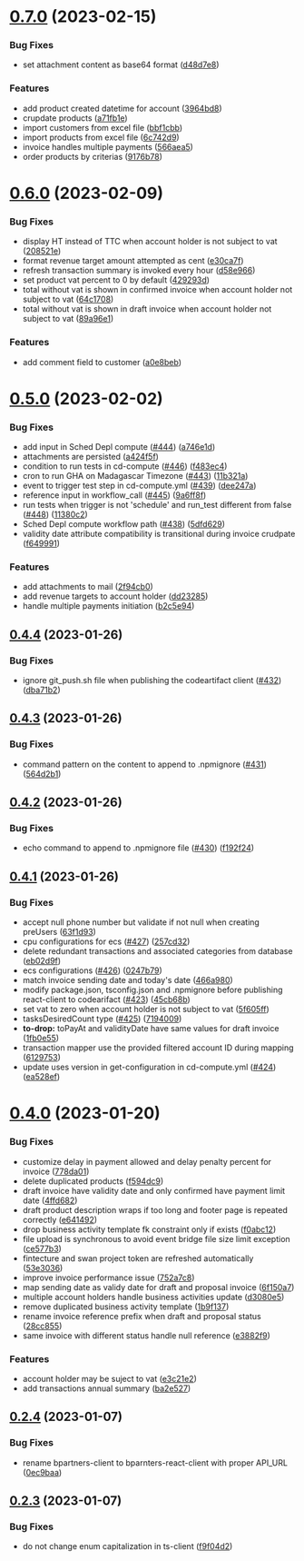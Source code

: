 # [0.7.0](https://github.com/b-partners/bpartners-api/compare/v0.6.0...v0.7.0) (2023-02-15)


### Bug Fixes

* set attachment content as base64 format ([d48d7e8](https://github.com/b-partners/bpartners-api/commit/d48d7e81cc1c217a1aa86e13cb2bc09736a76de5))


### Features

* add product created datetime for account ([3964bd8](https://github.com/b-partners/bpartners-api/commit/3964bd82e4cb4c430830fb5ef4bb0e31e3e3c27b))
* crupdate products ([a71fb1e](https://github.com/b-partners/bpartners-api/commit/a71fb1e545355bfc739fe3c1def4b1b59a41dd30))
* import customers from excel file ([bbf1cbb](https://github.com/b-partners/bpartners-api/commit/bbf1cbb366f6a42b1ba28e7ecafea8a0d20a9c17))
* import products from excel file ([6c742d9](https://github.com/b-partners/bpartners-api/commit/6c742d9cf59e3af0fab275ba2826aef669878852))
* invoice handles multiple payments ([566aea5](https://github.com/b-partners/bpartners-api/commit/566aea59cc14f33d1bd4ac989aa2f97fb8f96283))
* order products by criterias ([9176b78](https://github.com/b-partners/bpartners-api/commit/9176b785a1c58c3d2d285afe151d40cd5b0dcd84))



# [0.6.0](https://github.com/b-partners/bpartners-api/compare/v0.5.0...v0.6.0) (2023-02-09)


### Bug Fixes

* display HT instead of TTC when account holder is not subject to vat ([208521e](https://github.com/b-partners/bpartners-api/commit/208521eec25ed612dd32cb8f79bb27f0bfd3212e))
* format revenue target amount attempted as cent ([e30ca7f](https://github.com/b-partners/bpartners-api/commit/e30ca7f28e98b71268f428db9676c5ed83a34bc1))
* refresh transaction summary is invoked every hour ([d58e966](https://github.com/b-partners/bpartners-api/commit/d58e9663f7ae3db79d1d6e874e611212b8ba5c95))
* set product vat percent to 0 by default ([429293d](https://github.com/b-partners/bpartners-api/commit/429293d1d3817b6fe9cadd7df9903bca36bc6955))
* total without vat is shown in confirmed invoice when account holder not subject to vat ([64c1708](https://github.com/b-partners/bpartners-api/commit/64c1708af43e45bcf53e5bf2332f0ff759ab0473))
* total without vat is shown in draft invoice when account holder not subject to vat ([89a96e1](https://github.com/b-partners/bpartners-api/commit/89a96e1690a9273b10096c4171f0e7975faaf04b))


### Features

* add comment field to customer ([a0e8beb](https://github.com/b-partners/bpartners-api/commit/a0e8beba9b089853e225c46e41e34efd04f75704))



# [0.5.0](https://github.com/b-partners/bpartners-api/compare/v0.4.4...v0.5.0) (2023-02-02)


### Bug Fixes

* add input in Sched Depl compute ([#444](https://github.com/b-partners/bpartners-api/issues/444)) ([a746e1d](https://github.com/b-partners/bpartners-api/commit/a746e1dc6d03496367b0c9b157f4ad37b08371e8))
* attachments are persisted ([a424f5f](https://github.com/b-partners/bpartners-api/commit/a424f5fd5711fa30f9482304735c2da52b09196c))
* condition to run tests in cd-compute ([#446](https://github.com/b-partners/bpartners-api/issues/446)) ([f483ec4](https://github.com/b-partners/bpartners-api/commit/f483ec4df0b622a984ba336f725f2a4f16df1b6b))
* cron to run GHA on Madagascar Timezone ([#443](https://github.com/b-partners/bpartners-api/issues/443)) ([11b321a](https://github.com/b-partners/bpartners-api/commit/11b321a7c1aad2df270e6bd7e3a4adb1e2431ebd))
* event to trigger test step in cd-compute.yml ([#439](https://github.com/b-partners/bpartners-api/issues/439)) ([dee247a](https://github.com/b-partners/bpartners-api/commit/dee247a57782bc3b66beb8c816eccb7c9e465949))
* reference input in workflow_call ([#445](https://github.com/b-partners/bpartners-api/issues/445)) ([9a6ff8f](https://github.com/b-partners/bpartners-api/commit/9a6ff8f0ec00e22d8115a7a8f8def87ee6596dbc))
* run tests when trigger is not 'schedule' and run_test different from false ([#448](https://github.com/b-partners/bpartners-api/issues/448)) ([11380c2](https://github.com/b-partners/bpartners-api/commit/11380c23851a6caad0892c9a8a0de56e30bde0d0))
* Sched Depl compute workflow path ([#438](https://github.com/b-partners/bpartners-api/issues/438)) ([5dfd629](https://github.com/b-partners/bpartners-api/commit/5dfd6299df6760baba1f7f3ece7e5280b5842c9b))
* validity date attribute compatibility is transitional during invoice crudpate ([f649991](https://github.com/b-partners/bpartners-api/commit/f649991be3f068035e6136301eeae261181d70cc))


### Features

* add attachments to mail ([2f94cb0](https://github.com/b-partners/bpartners-api/commit/2f94cb0ec3014e91f5db3f68f9a9b8ed656a9f27))
* add revenue targets to account holder ([dd23285](https://github.com/b-partners/bpartners-api/commit/dd23285596bc3e8e7ade46eaf779d42c5bdbf292))
* handle multiple payments initiation ([b2c5e94](https://github.com/b-partners/bpartners-api/commit/b2c5e94a083b07fd08ad9c4ca4e3f8e99d189e8b))



## [0.4.4](https://github.com/b-partners/bpartners-api/compare/v0.4.3...v0.4.4) (2023-01-26)


### Bug Fixes

* ignore git_push.sh file when publishing the codeartifact client ([#432](https://github.com/b-partners/bpartners-api/issues/432)) ([dba71b2](https://github.com/b-partners/bpartners-api/commit/dba71b23bf1a212fab4c38f45a058ee0f12f952b))



## [0.4.3](https://github.com/b-partners/bpartners-api/compare/v0.4.2...v0.4.3) (2023-01-26)


### Bug Fixes

* command pattern on the content to append to .npmignore ([#431](https://github.com/b-partners/bpartners-api/issues/431)) ([564d2b1](https://github.com/b-partners/bpartners-api/commit/564d2b12104555db0915dfff0b8ecf6faf02e696))



## [0.4.2](https://github.com/b-partners/bpartners-api/compare/v0.4.1...v0.4.2) (2023-01-26)


### Bug Fixes

* echo command to append to .npmignore file ([#430](https://github.com/b-partners/bpartners-api/issues/430)) ([f192f24](https://github.com/b-partners/bpartners-api/commit/f192f2493c883fe9384b37f5e8dca2acbe658815))



## [0.4.1](https://github.com/b-partners/bpartners-api/compare/v0.4.0...v0.4.1) (2023-01-26)


### Bug Fixes

* accept null phone number but validate if not null when creating preUsers ([63f1d93](https://github.com/b-partners/bpartners-api/commit/63f1d9313bd5e6bbf19e16457fcfb0209ffc4b34))
* cpu configurations for ecs ([#427](https://github.com/b-partners/bpartners-api/issues/427)) ([257cd32](https://github.com/b-partners/bpartners-api/commit/257cd326dc112c8f8f807520e6e067630465b9ad))
* delete redundant transactions and associated categories from database ([eb02d9f](https://github.com/b-partners/bpartners-api/commit/eb02d9fa78283e3989a24aa1bafaaaa96a2e032f))
* ecs configurations ([#426](https://github.com/b-partners/bpartners-api/issues/426)) ([0247b79](https://github.com/b-partners/bpartners-api/commit/0247b79149bd03b70977f1c41572d75c9ee78853))
* match invoice sending date and today's date ([466a980](https://github.com/b-partners/bpartners-api/commit/466a980b67da2467e7448358f19f04a1d480c695))
* modify package.json, tsconfig.json and .npmignore before publishing react-client to codearifact ([#423](https://github.com/b-partners/bpartners-api/issues/423)) ([45cb68b](https://github.com/b-partners/bpartners-api/commit/45cb68b1de2700ffc3300ed8acabd3b6955e800b))
* set vat to zero when account holder is not subject to vat ([5f605ff](https://github.com/b-partners/bpartners-api/commit/5f605ff50a289f07128c34a15d519ece58837c20))
* tasksDesiredCount type ([#425](https://github.com/b-partners/bpartners-api/issues/425)) ([7194009](https://github.com/b-partners/bpartners-api/commit/7194009cacf4571f4daf07c64dfe34bc4af93328))
* **to-drop:** toPayAt and validityDate have same values for draft invoice ([1fb0e55](https://github.com/b-partners/bpartners-api/commit/1fb0e552c64e24cb7d891c38f4feb76d6d11e4f1))
* transaction mapper use the provided filtered account ID during mapping ([6129753](https://github.com/b-partners/bpartners-api/commit/612975348f167da1b285d86bd88eb37779612cbe))
* update uses version in get-configuration in cd-compute.yml ([#424](https://github.com/b-partners/bpartners-api/issues/424)) ([ea528ef](https://github.com/b-partners/bpartners-api/commit/ea528efab83060206cdcc0b54e7a3b935e6921ee))



# [0.4.0](https://github.com/b-partners/bpartners-api/compare/v0.2.4...v0.4.0) (2023-01-20)


### Bug Fixes

* customize delay in payment allowed and delay penalty percent for invoice ([778da01](https://github.com/b-partners/bpartners-api/commit/778da018216aa627190d1b568687042ea6b11600))
* delete duplicated products ([f594dc9](https://github.com/b-partners/bpartners-api/commit/f594dc97e55648277dcf9367486b628eac5d68f5))
* draft invoice have validity date and only confirmed have payment limit date ([4ffd682](https://github.com/b-partners/bpartners-api/commit/4ffd682444fa56dfb82841d70b47f7d03f6d908d))
* draft product description wraps if too long and footer page is repeated correctly ([e641492](https://github.com/b-partners/bpartners-api/commit/e6414924ab780dc0aa815d74a13b3a10879f0bb8))
* drop business activity template fk constraint only if exists ([f0abc12](https://github.com/b-partners/bpartners-api/commit/f0abc1281b0f6b8f0e3654f0bf9649df451bf008))
* file upload is synchronous to avoid event bridge file size limit exception ([ce577b3](https://github.com/b-partners/bpartners-api/commit/ce577b33c214b6483bc473b15137e2f21625f1fb))
* fintecture and swan project token are refreshed automatically ([53e3036](https://github.com/b-partners/bpartners-api/commit/53e3036e584fe9dde590e929175c6ae7db6a56af))
* improve invoice performance issue ([752a7c8](https://github.com/b-partners/bpartners-api/commit/752a7c88eb442a5c2cd25bb248a36d2cddf3afaa))
* map sending date as validy date for draft and proposal invoice ([6f150a7](https://github.com/b-partners/bpartners-api/commit/6f150a7e9a33193382e8f9df03689899fa2d1422))
* multiple account holders handle business activities update ([d3080e5](https://github.com/b-partners/bpartners-api/commit/d3080e5c09cb140cadb5711908ad6135ba806793))
* remove duplicated business activity template ([1b9f137](https://github.com/b-partners/bpartners-api/commit/1b9f137ffc99862b66b5f8246814bfe758a367b8))
* rename invoice reference prefix when draft and proposal status ([28cc855](https://github.com/b-partners/bpartners-api/commit/28cc855cd94fa0c00427cd598f5dd2f5d48db013))
* same invoice with different status handle null reference ([e3882f9](https://github.com/b-partners/bpartners-api/commit/e3882f96bb0e1b49c4003076ff159a0a349d328a))


### Features

* account holder may be suject to vat ([e3c21e2](https://github.com/b-partners/bpartners-api/commit/e3c21e2223695eb04386630214cba5f4d4f4f2ab))
* add transactions annual summary ([ba2e527](https://github.com/b-partners/bpartners-api/commit/ba2e52779eea86166d141ae91953bd22622bffb4))



## [0.2.4](https://github.com/b-partners/bpartners-api/compare/v0.2.3...v0.2.4) (2023-01-07)


### Bug Fixes

* rename bpartners-client to bparnters-react-client with proper API_URL ([0ec9baa](https://github.com/b-partners/bpartners-api/commit/0ec9baaa278b806d2f6a1f54d1b251195c88382f))



## [0.2.3](https://github.com/b-partners/bpartners-api/compare/v0.2.2...v0.2.3) (2023-01-07)


### Bug Fixes

* do not change enum capitalization in ts-client ([f9f04d2](https://github.com/b-partners/bpartners-api/commit/f9f04d2d00f2ae4a4c0f64596980c11a90ecc89d))



